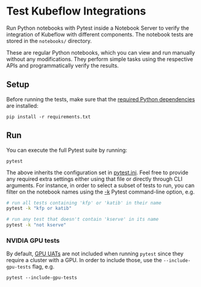 # Test Kubeflow Integrations

Run Python notebooks with Pytest inside a Notebook Server to verify the integration of Kubeflow
with different components. The notebook tests are stored in the `notebooks/` directory.

These are regular Python notebooks, which you can view and run manually without any modifications.
They perform simple tasks using the respective APIs and programmatically verify the results.

## Setup

Before running the tests, make sure that the [required Python dependencies](requirements.txt) are
installed:

```
pip install -r requirements.txt
```

## Run

You can execute the full Pytest suite by running:

```
pytest
```

The above inherits the configuration set in [pytest.ini](pytest.ini). Feel free to provide any
required extra settings either using that file or directly through CLI arguments.
For instance, in order to select a subset of tests to run, you can filter on the notebook names
using the [-k](https://docs.pytest.org/en/7.3.x/how-to/usage.html#specifying-which-tests-to-run)
Pytest command-line option, e.g.

```bash
# run all tests containing 'kfp' or 'katib' in their name
pytest -k "kfp or katib"

# run any test that doesn't contain 'kserve' in its name
pytest -k "not kserve"
```

### NVIDIA GPU tests
By default, [GPU UATs](./notebooks/gpu/) are not included when running `pytest` since they require a cluster with a GPU. In order to include those, use the `--include-gpu-tests` flag, e.g.

```
pytest --include-gpu-tests
```
